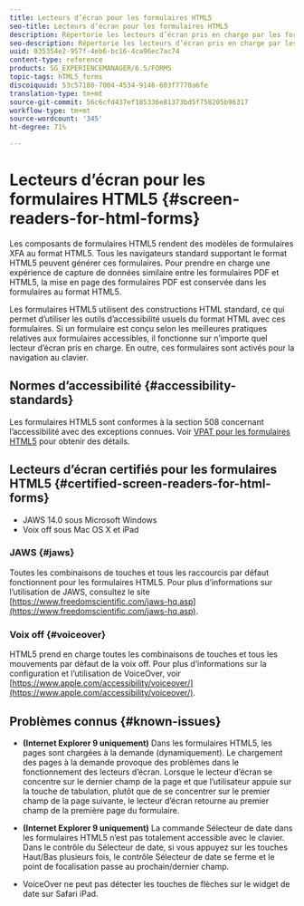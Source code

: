 ```yaml
---
title: Lecteurs d’écran pour les formulaires HTML5
seo-title: Lecteurs d’écran pour les formulaires HTML5
description: Répertorie les lecteurs d’écran pris en charge par les formulaires HTML5.
seo-description: Répertorie les lecteurs d’écran pris en charge par les formulaires HTML5.
uuid: 035354e2-957f-4eb6-bc16-4ca96ec7ac74
content-type: reference
products: SG_EXPERIENCEMANAGER/6.5/FORMS
topic-tags: hTML5_forms
discoiquuid: 53c57180-7004-4534-9146-603f7770a6fe
translation-type: tm+mt
source-git-commit: 56c6cfd437ef185336e81373bd5f758205b96317
workflow-type: tm+mt
source-wordcount: '345'
ht-degree: 71%

---
```



# Lecteurs d’écran pour les formulaires HTML5 {#screen-readers-for-html-forms}

Les composants de formulaires HTML5 rendent des modèles de formulaires XFA au format HTML5. Tous les navigateurs standard supportant le format HTML5 peuvent générer ces formulaires. Pour prendre en charge une expérience de capture de données similaire entre les formulaires PDF et HTML5, la mise en page des formulaires PDF est conservée dans les formulaires au format HTML5.

Les formulaires HTML5 utilisent des constructions HTML standard, ce qui permet d’utiliser les outils d’accessibilité usuels du format HTML avec ces formulaires. Si un formulaire est conçu selon les meilleures pratiques relatives aux formulaires accessibles, il fonctionne sur n’importe quel lecteur d’écran pris en charge. En outre, ces formulaires sont activés pour la navigation au clavier.

## Normes d’accessibilité {#accessibility-standards}

Les formulaires HTML5 sont conformes à la section 508 concernant l’accessibilité avec des exceptions connues. Voir [VPAT pour les formulaires HTML5](https://www.adobe.com/mena_en/accessibility/compliance/livecycle-mobile-forms-es4-section-508-vpat.html) pour obtenir des détails.

## Lecteurs d’écran certifiés pour les formulaires HTML5  {#certified-screen-readers-for-html-forms}

* JAWS 14.0 sous Microsoft Windows
* Voix off sous Mac OS X et iPad

### JAWS  {#jaws}

Toutes les combinaisons de touches et tous les raccourcis par défaut fonctionnent pour les formulaires HTML5. Pour plus d’informations sur l’utilisation de JAWS, consultez le site [https://www.freedomscientific.com/jaws-hq.asp](https://www.freedomscientific.com/jaws-hq.asp).

### Voix off {#voiceover}

HTML5 prend en charge toutes les combinaisons de touches et tous les mouvements par défaut de la voix off. Pour plus d’informations sur la configuration et l’utilisation de VoiceOver, voir [https://www.apple.com/accessibility/voiceover/](https://www.apple.com/accessibility/voiceover/).

## Problèmes connus {#known-issues}

* **(Internet Explorer 9 uniquement)** Dans les formulaires HTML5, les pages sont chargées à la demande (dynamiquement). Le chargement des pages à la demande provoque des problèmes dans le fonctionnement des lecteurs d’écran. Lorsque le lecteur d’écran se concentre sur le dernier champ de la page et que l’utilisateur appuie sur la touche de tabulation, plutôt que de se concentrer sur le premier champ de la page suivante, le lecteur d’écran retourne au premier champ de la première page du formulaire.
* **(Internet Explorer 9 uniquement)** La commande Sélecteur de date dans les formulaires HTML5 n’est pas totalement accessible avec le clavier. Dans le contrôle du Sélecteur de date, si vous appuyez sur les touches Haut/Bas plusieurs fois, le contrôle Sélecteur de date se ferme et le point de focalisation passe au prochain/dernier champ.

* VoiceOver ne peut pas détecter les touches de flèches sur le widget de date sur Safari iPad.
